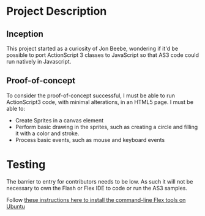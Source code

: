 Project Description
===================

Inception
---------

This project started as a curiosity of Jon Beebe, wondering if it'd be possible to port ActionScript 3 classes to JavaScript so that AS3 code could run natively in Javascript.

Proof-of-concept
----------------

To consider the proof-of-concept successful, I must be able to run ActionScript3 code, with minimal alterations, in an HTML5 page. I must be able to:

*   Create Sprites in a canvas element
*   Perform basic drawing in the sprites, such as creating a circle and filling it with a color and stroke.
*   Process basic events, such as mouse and keyboard events

Testing
=======

The barrier to entry for contributors needs to be low. As such it will not be necessary to own the Flash or Flex IDE to code or run the AS3 samples.

Follow [these instructions here to install the command-line Flex tools on Ubuntu](http://stevelove.org/2009/05/14/how-to-install-and-set-up-adobe-flex-sdk-on-ubuntu-linux/)